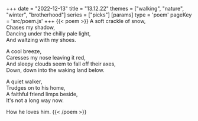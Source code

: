 +++
date = "2022-12-13"
title = "13.12.22"
themes = ["walking", "nature", "winter", "brotherhood"]
series = ["picks"]
[params]
  type = 'poem'
  pageKey = 'src/poem.js'
+++
{{< poem >}}
A soft crackle of snow,  
Chases my shadow,  
Dancing under the chilly pale light,  
And waltzing with my shoes.  
  
A cool breeze,  
Caresses my nose leaving it red,  
And sleepy clouds seem to fall off their axes,  
Down, down into the waking land below.  
  
A quiet walker,  
Trudges on to his home,  
A faithful friend limps beside,  
It's not a long way now.  
  
How he loves him.
{{< /poem >}}